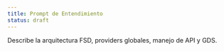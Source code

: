 ```yaml
---
title: Prompt de Entendimiento
status: draft
---
```


Describe la arquitectura FSD, providers globales, manejo de API y GDS.

